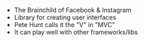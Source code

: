 * The Brainchild of Facebook & Instagram
* Library for creating user interfaces
* Pete Hunt calls it the "V" in "MVC"
* It can play well with other frameworks/libs